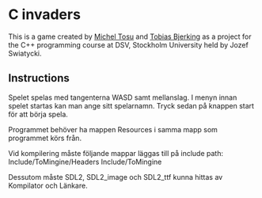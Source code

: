 # C invaders #
This is a game created by [Michel Tosu](http://github.com/micheltosu) and [Tobias Bjerking](http://github.com/tobias-bjerking) as a project for the C++ programming course at DSV, Stockholm University held by Jozef Swiatycki. 

## Instructions ##

Spelet spelas med tangenterna WASD samt mellanslag. I menyn innan spelet startas kan man ange sitt spelarnamn. Tryck sedan på knappen start för att börja spela. 

Programmet behöver ha mappen Resources i samma mapp som programmet körs från.



Vid kompilering måste följande mappar läggas till på include path:
Include/ToMingine/Headers
Include/ToMingine



Dessutom måste SDL2, SDL2_image och SDL2_ttf kunna hittas av Kompilator och Länkare.
